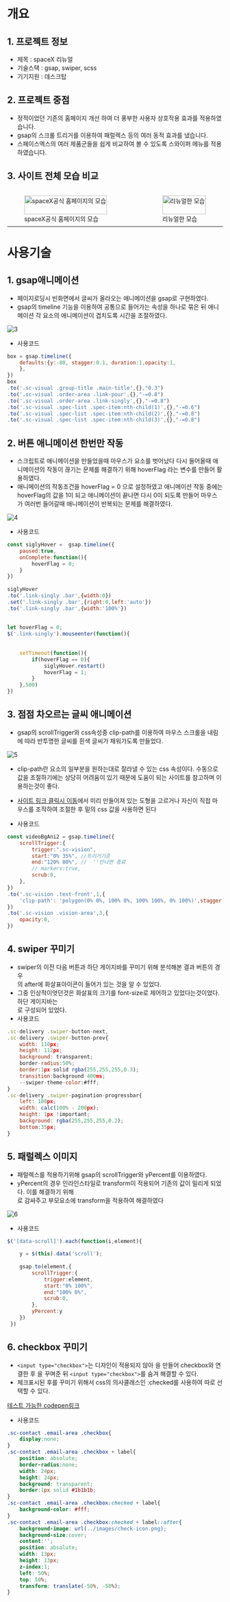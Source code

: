 # 개요

## 1. 프로젝트 정보

- 제목 : spaceX 리뉴얼
- 기술스택 : gsap, swiper, scss
- 기기지원 : 데스크탑

## 2. 프로젝트 중점

- 정적이었던 기존의 홈페이지 개선 하여 더 풍부한 사용자 상호작용 효과를 적용하였습니다.
- gsap의 스크롤 트리거를 이용하여 패럴렉스 등의 여러 동적 효과를 냈습니다.
- 스페이스엑스의 여러 제품군들을 쉽게 비교하여 볼 수 있도록 스와이퍼 메뉴를 적용하였습니다.

## 3. 사이트 전체 모습 비교

<div style="display: flex; justify-content: space-between;">
  <figure style="margin-right: 10px;">
    <img src="https://github.com/user-attachments/assets/57213911-6556-4e59-907b-ef642cae7369" alt="spaceX공식 홈페이지의 모습" style="width: 100%;">
    <figcaption>spaceX공식 홈페이지의 모습</figcaption>
  </figure>
  <figure>
    <img src="https://github.com/user-attachments/assets/34235ded-dc38-4fa0-8370-1d2b2e202f92" alt="리뉴얼한 모습" style="width: 100%;">
    <figcaption>리뉴얼한 모습</figcaption>
  </figure>
</div>


---

# 사용기술

## 1. gsap애니메이션

- 페이지로딩시 빈화면에서 글씨가 올라오는 애니메이션을 gsap로 구현하였다.
- gsap의 timeline 기능을 이용하여 공통으로 들어가는 속성을 하나로 묶은 뒤 애니메이션 각 요소의 애니메이션이 겹치도록 시간을 조절하였다.

![3](https://github.com/user-attachments/assets/92f6d77f-dda3-442e-8af3-964ba2cb2389)


- 사용코드

```jsx
box = gsap.timeline({
    defaults:{y:-80, stagger:0.1, duration:1,opacity:1,
    },
}) 
box
.to('.sc-visual .group-title .main-title',{},"0.3")
.to('.sc-visual .order-area .link-pour',{},"-=0.8")
.to('.sc-visual .order-area .link-singly',{},"-=0.8")
.to('.sc-visual .spec-list .spec-item:nth-child(1)',{},"-=0.6")
.to('.sc-visual .spec-list .spec-item:nth-child(2)',{},"-=0.8")
.to('.sc-visual .spec-list .spec-item:nth-child(3)',{},"-=0.8")
```

## 2. 버튼 애니메이션 한번만 작동

- 스크립트로 애니메이션을 만들었을때 마우스가 요소를 벗어났다 다시 들어올때 애니메이션의 작동이 끊기는 문제를 해결하기 위해 hoverFlag 라는 변수를 만들어 활용하였다.
- 애니메이션의 작동조건을 hoverFlag = 0 으로 설정하였고 애니메이션 작동 중에는 hoverFlag의 값을 1이 되고 애니메이션이 끝나면 다시 0이 되도록 만들어 마우스가 여러번 들어갈때 애니메이션이 반복되는 문제를 해결하였다.

![4](https://github.com/user-attachments/assets/e9488b7a-8aab-4478-854c-f3dec7d99c04)


- 사용코드

```jsx
const siglyHover =  gsap.timeline({
    paused:true,
    onComplete:function(){
        hoverFlag = 0;
    }
})
 
siglyHover
.to('.link-singly .bar',{width:0})
.set('.link-singly .bar',{right:0,left:'auto'})
.to('.link-singly .bar',{width:'100%'})
 
 
let hoverFlag = 0;
$('.link-singly').mouseenter(function(){
 
    
    setTimeout(function(){
        if(hoverFlag == 0){
            siglyHover.restart()
            hoverFlag = 1;
        }
    },500)
})
```

## 3. 점점 차오르는 글씨 애니메이션

- gsap의 scrollTrigger와 css속성중 clip-path를 이용하여 마우스 스크롤을 내림에 따라 반투명한 글씨를 흰색 글씨가 채워가도록 만들었다.


![5](https://github.com/user-attachments/assets/79d7612d-0a08-4bbb-8264-a49faf9b0b16)

    
- clip-path란 요소의 일부분을 원하는대로 잘라낼 수 있는 css 속성이다. 수동으로 값을 조절하기에는 상당히 어려움이 있기 때문에 도움이 되는 사이트를 참고하며 이용하는것이 좋다.
- [사이트 링크 클릭시 이동](https://bennettfeely.com/clippy/)에서 미리 만들어져 있는 도형을 고르거나 자신이 직접 마우스를 조작하여 조절한 후 밑의 css 값을 사용하면 된다



- 사용코드

```jsx
const videoBgAni2 = gsap.timeline({
    scrollTrigger:{
        trigger:".sc-vision",
        start:"0% 35%", //트리거기준
        end:"120% 80%", //  ''만나면 종료
        // markers:true,
        scrub:0,
    },
})
.to('.sc-vision .text-front',1,{
    'clip-path': 'polygon(0% 0%, 100% 0%, 100% 100%, 0% 100%)',stagger:1,
})
.to('.sc-vision .vision-area',3,{
    opacity:0,
})
```

## 4. swiper 꾸미기

- swiper의 이전 다음 버튼과 하단 게이지바를 꾸미기 위해 분석해본 결과 버튼의 경우 <div class="swiper-button-prev">의 after에 화살표아이콘이 들어가 있는 것을 알 수 있었다.
- 그중 인상적이엇던것은 화살표의 크기를 font-size로 제어하고 있었다는것이었다. 하단 게이지바는 <div class="swiper-pagination-progressbar"> 로 구성되어 있었다.
- 사용코드

```jsx
.sc-delivery .swiper-button-next,
.sc-delivery .swiper-button-prev{
    width: 110px;
    height: 112px;
    background: transparent;
    border-radius:50%;
    border:1px solid rgba(255,255,255,0.3);
    transition:background 400ms;
    --swiper-theme-color:#fff;
}
.sc-delivery .swiper-pagination-progressbar{
    left: 100px;
    width: calc(100% - 200px);
    height: 1px !important;
    background: rgba(255,255,255,0.2);
    bottom:35px;
}
```

## 5. 패럴렉스 이미지

- 패럴렉스를 적용하기위해 gsap의 scrollTrigger와 yPercent를 이용하였다.
- yPercent의 경우 인라인스타일로 transform이 적용되어 기존의 값이 밀리게 되었다. 이를 해결하기 위해 <div>로 감싸주고 부모요소에 transform을 적용하여 해결하였다

![6](https://github.com/user-attachments/assets/c9a7680f-b4c0-49a8-8e74-976b16bb3cfd)


- 사용코드

```jsx
$('[data-scroll]').each(function(i,element){
 
    y = $(this).data('scroll');
 
    gsap.to(element,{
        scrollTrigger:{
            trigger:element,
            start:"0% 100%", 
            end:"100% 0%", 
            scrub:0,
        },
        yPercent:y
    })
 })

```

## 6. checkbox 꾸미기

- `<input type="checkbox">`는 디자인이 적용되지 않아 <label>을 만들어 checkbox와 연결한 후 <label>을 꾸며준 뒤 `<input type="checkbox">`를 숨겨 해결할 수 있다.
- 체크표시된 후를 꾸미기 위해서 css의 의사클래스인 :checked를 사용하여 따로 선택할 수 있다.

[테스트 가능한 codepen링크](https://codepen.io/abllmjdn-the-builder/pen/oNRgwzm)


- 사용코드

```css
.sc-contact .email-area .checkbox{
    display:none;
}
.sc-contact .email-area .checkbox + label{
    position: absolute;
    border-radius:none;
    width: 24px;
    height: 24px;
    background: transparent;
    border:1px solid #1b1b1b;
}
.sc-contact .email-area .checkbox:checked + label{
    background-color: #fff;
}
.sc-contact .email-area .checkbox:checked + label::after{
    background-image: url(../images/check-icon.png);
    background-size:cover;
    content:'';
    position: absolute;
    width: 13px;
    height: 13px;
    z-index:1;
    left: 50%;
    top: 50%;
    transform: translate(-50%, -50%);
}

```
